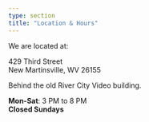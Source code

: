 ```yaml
---
type: section
title: "Location & Hours"
---
```


We are located at:

429 Third Street<br>
New Martinsville, WV 26155

Behind the old River City Video building.

**Mon-Sat**: 3 PM to 8 PM<br>
**Closed Sundays**

